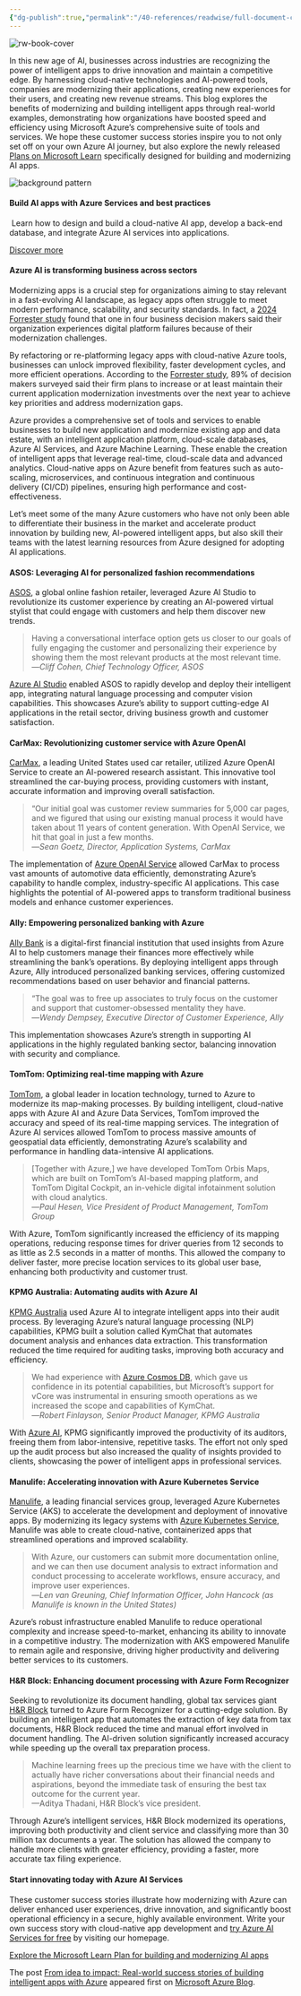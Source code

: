 ```yaml
---
{"dg-publish":true,"permalink":"/40-references/readwise/full-document-contents/from-idea-to-impact-real-world-success-stories-of-building-intelligent-apps-with-azure/","tags":["rw/articles"]}
---
```


![rw-book-cover](https://azure.microsoft.com/en-us/blog/wp-content/uploads/2024/10/MSC25-Sustainability-industry-transformation-GettyImages-1351104247-rgb-1024x683.jpg)

In this new age of AI, businesses across industries are recognizing the power of intelligent apps to drive innovation and maintain a competitive edge. By harnessing cloud-native technologies and AI-powered tools, companies are modernizing their applications, creating new experiences for their users, and creating new revenue streams. This blog explores the benefits of modernizing and building intelligent apps through real-world examples, demonstrating how organizations have boosted speed and efficiency using Microsoft Azure’s comprehensive suite of tools and services. We hope these customer success stories inspire you to not only set off on your own Azure AI journey, but also explore the newly released [Plans on Microsoft Learn](https://aka.ms/ADAI_DevStartPlan) specifically designed for building and modernizing AI apps.

![background pattern](https://azure.microsoft.com/en-us/blog/wp-content/uploads/2024/10/Azure_Hero_Hexagon_Blue_MagentaGrad_Cropped-1024x575.webp) 

#### Build AI apps with Azure Services and best practices

 Learn how to design and build a cloud-native AI app, develop a back-end database, and integrate Azure AI services into applications.

[Discover more](https://learn.microsoft.com/plans/60x3h6m542w8xy) 

#### Azure AI is transforming business across sectors

Modernizing apps is a crucial step for organizations aiming to stay relevant in a fast-evolving AI landscape, as legacy apps often struggle to meet modern performance, scalability, and security standards. In fact, a [2024 Forrester study](https://info.microsoft.com/ww-landing-forrester-unlock-competitive-advantage-with-app-mod.html) found that one in four business decision makers said their organization experiences digital platform failures because of their modernization challenges.

By refactoring or re-platforming legacy apps with cloud-native Azure tools, businesses can unlock improved flexibility, faster development cycles, and more efficient operations. According to the [Forrester study](https://info.microsoft.com/ww-landing-forrester-unlock-competitive-advantage-with-app-mod.html), 89% of decision makers surveyed said their firm plans to increase or at least maintain their current application modernization investments over the next year to achieve key priorities and address modernization gaps.

Azure provides a comprehensive set of tools and services to enable businesses to build new application and modernize existing app and data estate, with an intelligent application platform, cloud-scale databases, Azure AI Services, and Azure Machine Learning. These enable the creation of intelligent apps that leverage real-time, cloud-scale data and advanced analytics. Cloud-native apps on Azure benefit from features such as auto-scaling, microservices, and continuous integration and continuous delivery (CI/CD) pipelines, ensuring high performance and cost-effectiveness.

Let’s meet some of the many Azure customers who have not only been able to differentiate their business in the market and accelerate product innovation by building new, AI-powered intelligent apps, but also skill their teams with the latest learning resources from Azure designed for adopting AI applications.

#### ASOS: Leveraging AI for personalized fashion recommendations

[ASOS](https://customers.microsoft.com/story/1731404546482708710-asos-retailer-azure-ai-studio), a global online fashion retailer, leveraged Azure AI Studio to revolutionize its customer experience by creating an AI-powered virtual stylist that could engage with customers and help them discover new trends.

> 
> Having a conversational interface option gets us closer to our goals of fully engaging the customer and personalizing their experience by showing them the most relevant products at the most relevant time.  
> —*Cliff Cohen, Chief Technology Officer, ASOS*
> 
> 
> 

[Azure AI Studio](https://azure.microsoft.com/products/ai-studio) enabled ASOS to rapidly develop and deploy their intelligent app, integrating natural language processing and computer vision capabilities. This showcases Azure’s ability to support cutting-edge AI applications in the retail sector, driving business growth and customer satisfaction.

#### CarMax: Revolutionizing customer service with Azure OpenAI

[CarMax](https://customers.microsoft.com/story/1501304071775762777-carmax-retailer-azure-openai-service), a leading United States used car retailer, utilized Azure OpenAI Service to create an AI-powered research assistant. This innovative tool streamlined the car-buying process, providing customers with instant, accurate information and improving overall satisfaction.

> 
> “Our initial goal was customer review summaries for 5,000 car pages, and we figured that using our existing manual process it would have taken about 11 years of content generation. With OpenAI Service, we hit that goal in just a few months.  
> —*Sean Goetz, Director, Application Systems, CarMax*
> 
> 
> 

The implementation of [Azure OpenAI Service](https://azure.microsoft.com/products/ai-services/openai-service/?ef_id=_k_Cj0KCQjw4Oe4BhCcARIsADQ0csk94ngylQw43oIbiTcx2Pf7qJmh4fFWYlQIh7xiQXeB3XbM-qrXRIEaAtV1EALw_wcB_k_&OCID=AIDcmm5edswduu_SEM__k_Cj0KCQjw4Oe4BhCcARIsADQ0csk94ngylQw43oIbiTcx2Pf7qJmh4fFWYlQIh7xiQXeB3XbM-qrXRIEaAtV1EALw_wcB_k_&gad_source=1&gclid=Cj0KCQjw4Oe4BhCcARIsADQ0csk94ngylQw43oIbiTcx2Pf7qJmh4fFWYlQIh7xiQXeB3XbM-qrXRIEaAtV1EALw_wcB) allowed CarMax to process vast amounts of automotive data efficiently, demonstrating Azure’s capability to handle complex, industry-specific AI applications. This case highlights the potential of AI-powered apps to transform traditional business models and enhance customer experiences.

#### Ally: Empowering personalized banking with Azure

[Ally Bank](https://customers.microsoft.com/story/1715820133841482699-ally-azure-banking-en-united-states) is a digital-first financial institution that used insights from Azure AI to help customers manage their finances more effectively while streamlining the bank’s operations. By deploying intelligent apps through Azure, Ally introduced personalized banking services, offering customized recommendations based on user behavior and financial patterns.

> 
> “The goal was to free up associates to truly focus on the customer and support that customer-obsessed mentality they have.  
> —*Wendy Dempsey, Executive Director of Customer Experience, Ally*
> 
> 
> 

This implementation showcases Azure’s strength in supporting AI applications in the highly regulated banking sector, balancing innovation with security and compliance.

#### TomTom: Optimizing real-time mapping with Azure

[TomTom](https://customers.microsoft.com/story/1723808815413508250-tomtom-azure-netherlands), a global leader in location technology, turned to Azure to modernize its map-making processes. By building intelligent, cloud-native apps with Azure AI and Azure Data Services, TomTom improved the accuracy and speed of its real-time mapping services. The integration of Azure AI services allowed TomTom to process massive amounts of geospatial data efficiently, demonstrating Azure’s scalability and performance in handling data-intensive AI applications.

> 
> [Together with Azure,] we have developed TomTom Orbis Maps, which are built on TomTom’s AI-based mapping platform, and TomTom Digital Cockpit, an in-vehicle digital infotainment solution with cloud analytics.  
> —*Paul Hesen, Vice President of Product Management, TomTom Group*
> 
> 
> 

With Azure, TomTom significantly increased the efficiency of its mapping operations, reducing response times for driver queries from 12 seconds to as little as 2.5 seconds in a matter of months. This allowed the company to deliver faster, more precise location services to its global user base, enhancing both productivity and customer trust.

#### KPMG Australia: Automating audits with Azure AI

[KPMG Australia](https://customers.microsoft.com/story/1700854587537724864-kpmg-australia-azure-ai-professional-services) used Azure AI to integrate intelligent apps into their audit process. By leveraging Azure’s natural language processing (NLP) capabilities, KPMG built a solution called KymChat that automates document analysis and enhances data extraction. This transformation reduced the time required for auditing tasks, improving both accuracy and efficiency.

> 
> We had experience with [Azure Cosmos DB](https://azure.microsoft.com/products/cosmos-db/), which gave us confidence in its potential capabilities, but Microsoft’s support for vCore was instrumental in ensuring smooth operations as we increased the scope and capabilities of KymChat.  
> —*Robert Finlayson, Senior Product Manager, KPMG Australia*
> 
> 
> 

With [Azure AI](https://azure.microsoft.com/solutions/ai), KPMG significantly improved the productivity of its auditors, freeing them from labor-intensive, repetitive tasks. The effort not only sped up the audit process but also increased the quality of insights provided to clients, showcasing the power of intelligent apps in professional services.

#### Manulife: Accelerating innovation with Azure Kubernetes Service

[Manulife](https://customers.microsoft.com/story/1629943996414131596-manulife-insurance-azure-kubernetes-service), a leading financial services group, leveraged Azure Kubernetes Service (AKS) to accelerate the development and deployment of innovative apps. By modernizing its legacy systems with [Azure Kubernetes Service](https://azure.microsoft.com/products/kubernetes-service), Manulife was able to create cloud-native, containerized apps that streamlined operations and improved scalability.

> 
> With Azure, our customers can submit more documentation online, and we can then use document analysis to extract information and conduct processing to accelerate workflows, ensure accuracy, and improve user experiences.  
> —*Len van Greuning, Chief Information Officer, John Hancock* *(as Manulife is known in the United States)*
> 
> 
> 

Azure’s robust infrastructure enabled Manulife to reduce operational complexity and increase speed-to-market, enhancing its ability to innovate in a competitive industry. The modernization with AKS empowered Manulife to remain agile and responsive, driving higher productivity and delivering better services to its customers.

#### H&R Block: Enhancing document processing with Azure Form Recognizer

Seeking to revolutionize its document handling, global tax services giant [H&R Block](https://customers.microsoft.com/story/1540735146173684481-hr-block-professional-services-azure-form-recognizer) turned to Azure Form Recognizer for a cutting-edge solution. By building an intelligent app that automates the extraction of key data from tax documents, H&R Block reduced the time and manual effort involved in document handling. The AI-driven solution significantly increased accuracy while speeding up the overall tax preparation process.

> 
> Machine learning frees up the precious time we have with the client to actually have richer conversations about their financial needs and aspirations, beyond the immediate task of ensuring the best tax outcome for the current year.  
> —Aditya Thadani, H&R Block’s vice president.
> 
> 
> 

Through Azure’s intelligent services, H&R Block modernized its operations, improving both productivity and client service and classifying more than 30 million tax documents a year. The solution has allowed the company to handle more clients with greater efficiency, providing a faster, more accurate tax filing experience.

#### Start innovating today with Azure AI Services

These customer success stories illustrate how modernizing with Azure can deliver enhanced user experiences, drive innovation, and significantly boost operational efficiency in a secure, highly available environment. Write your own success story with cloud-native app development and [try Azure AI Services for free](https://azure.microsoft.com/products/ai-services) by visiting our homepage.

[Explore the Microsoft Learn Plan for building and modernizing AI apps](https://azure.microsoft.com/products/ai-services/)

The post [From idea to impact: Real-world success stories of building intelligent apps with Azure](https://azure.microsoft.com/en-us/blog/from-idea-to-impact-real-world-success-stories-of-building-intelligent-apps-with-azure/) appeared first on [Microsoft Azure Blog](https://azure.microsoft.com/en-us/blog).
